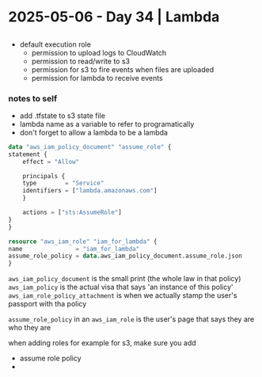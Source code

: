 # 2025-05-06 - Day 34 | Lambda
## 
- default execution role
    - permission to upload logs to CloudWatch
    - permission to read/write to s3
    - permission for s3 to fire events when files are uploaded
    - permission for lambda to receive events


### notes to self
- add .tfstate to s3 state file
- lambda name as a variable to refer to programatically
- don't forget to allow a lambda to be a lambda 
```terraform
data "aws_iam_policy_document" "assume_role" {
statement {
    effect = "Allow"

    principals {
    type        = "Service"
    identifiers = ["lambda.amazonaws.com"]
    }

    actions = ["sts:AssumeRole"]
}
}

resource "aws_iam_role" "iam_for_lambda" {
name               = "iam_for_lambda"
assume_role_policy = data.aws_iam_policy_document.assume_role.json
}
```

`aws_iam_policy_document` is the small print (the whole law in that policy)
`aws_iam_policy` is the actual visa that says 'an instance of this policy'
`aws_iam_role_policy_attachment` is when we actually stamp the user's passport with tha policy

`assume_role_policy` in an `aws_iam_role` is the user's page that says they are who they are 

when adding roles for example for s3, make sure you add 

- assume role policy
- 